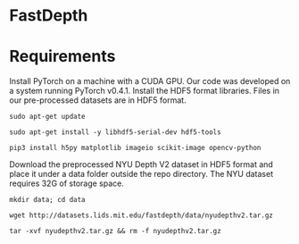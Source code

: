# FastDepth
# Requirements
Install PyTorch on a machine with a CUDA GPU. Our code was developed on a system running PyTorch v0.4.1.
Install the HDF5 format libraries. Files in our pre-processed datasets are in HDF5 format.
```
sudo apt-get update

sudo apt-get install -y libhdf5-serial-dev hdf5-tools

pip3 install h5py matplotlib imageio scikit-image opencv-python
```

Download the preprocessed NYU Depth V2 dataset in HDF5 format and place it under a data folder outside the repo directory. The NYU dataset requires 32G of storage space.
 ```
 mkdir data; cd data
 
 wget http://datasets.lids.mit.edu/fastdepth/data/nyudepthv2.tar.gz
 
 tar -xvf nyudepthv2.tar.gz && rm -f nyudepthv2.tar.gz
 ```
